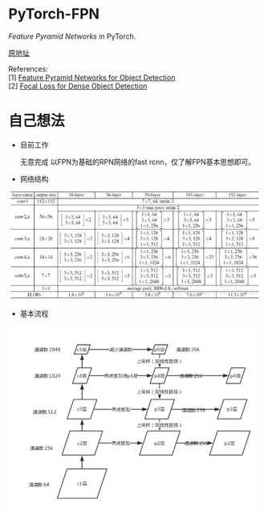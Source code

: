 # PyTorch-FPN 

_Feature Pyramid Networks_ in PyTorch.

[原地址](https://github.com/kuangliu/pytorch-fpn) 

References:  
[1] [Feature Pyramid Networks for Object Detection](https://arxiv.org/abs/1612.03144)  
[2] [Focal Loss for Dense Object Detection](https://arxiv.org/abs/1708.02002)  



# 自己想法

- 目前工作

  无意完成 以FPN为基础的RPN网络的fast rcnn，仅了解FPN基本思想即可。

- 网络结构

![](https://github.com/bobo0810/imageRepo/blob/master/img/67784779.jpg)


- 基本流程
 

 ![](https://github.com/bobo0810/imageRepo/blob/master/img/28743914.jpg)